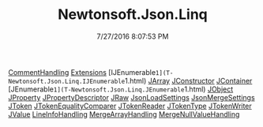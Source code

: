 ﻿---
title: Newtonsoft.Json.Linq
date: 7/27/2016 8:07:53 PM
---

[CommentHandling](T-Newtonsoft.Json.Linq.CommentHandling.html)
[Extensions](T-Newtonsoft.Json.Linq.Extensions.html)
[IJEnumerable`1](T-Newtonsoft.Json.Linq.IJEnumerable`1.html)
[JArray](T-Newtonsoft.Json.Linq.JArray.html)
[JConstructor](T-Newtonsoft.Json.Linq.JConstructor.html)
[JContainer](T-Newtonsoft.Json.Linq.JContainer.html)
[JEnumerable`1](T-Newtonsoft.Json.Linq.JEnumerable`1.html)
[JObject](T-Newtonsoft.Json.Linq.JObject.html)
[JProperty](T-Newtonsoft.Json.Linq.JProperty.html)
[JPropertyDescriptor](T-Newtonsoft.Json.Linq.JPropertyDescriptor.html)
[JRaw](T-Newtonsoft.Json.Linq.JRaw.html)
[JsonLoadSettings](T-Newtonsoft.Json.Linq.JsonLoadSettings.html)
[JsonMergeSettings](T-Newtonsoft.Json.Linq.JsonMergeSettings.html)
[JToken](T-Newtonsoft.Json.Linq.JToken.html)
[JTokenEqualityComparer](T-Newtonsoft.Json.Linq.JTokenEqualityComparer.html)
[JTokenReader](T-Newtonsoft.Json.Linq.JTokenReader.html)
[JTokenType](T-Newtonsoft.Json.Linq.JTokenType.html)
[JTokenWriter](T-Newtonsoft.Json.Linq.JTokenWriter.html)
[JValue](T-Newtonsoft.Json.Linq.JValue.html)
[LineInfoHandling](T-Newtonsoft.Json.Linq.LineInfoHandling.html)
[MergeArrayHandling](T-Newtonsoft.Json.Linq.MergeArrayHandling.html)
[MergeNullValueHandling](T-Newtonsoft.Json.Linq.MergeNullValueHandling.html)

